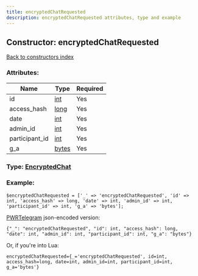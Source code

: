 ```yaml
---
title: encryptedChatRequested
description: encryptedChatRequested attributes, type and example
---
```

## Constructor: encryptedChatRequested  
[Back to constructors index](index.md)



### Attributes:

| Name     |    Type       | Required |
|----------|---------------|----------|
|id|[int](../types/int.md) | Yes|
|access\_hash|[long](../types/long.md) | Yes|
|date|[int](../types/int.md) | Yes|
|admin\_id|[int](../types/int.md) | Yes|
|participant\_id|[int](../types/int.md) | Yes|
|g\_a|[bytes](../types/bytes.md) | Yes|



### Type: [EncryptedChat](../types/EncryptedChat.md)


### Example:

```
$encryptedChatRequested = ['_' => 'encryptedChatRequested', 'id' => int, 'access_hash' => long, 'date' => int, 'admin_id' => int, 'participant_id' => int, 'g_a' => 'bytes'];
```  

[PWRTelegram](https://pwrtelegram.xyz) json-encoded version:

```
{"_": "encryptedChatRequested", "id": int, "access_hash": long, "date": int, "admin_id": int, "participant_id": int, "g_a": "bytes"}
```


Or, if you're into Lua:  


```
encryptedChatRequested={_='encryptedChatRequested', id=int, access_hash=long, date=int, admin_id=int, participant_id=int, g_a='bytes'}

```


